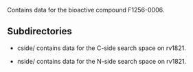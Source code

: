Contains data for the bioactive compound F1256-0006.

## Subdirectories

- cside/ contains data for the C-side search space on rv1821.

- nside/ contains data for the N-side search space on rv1821.


